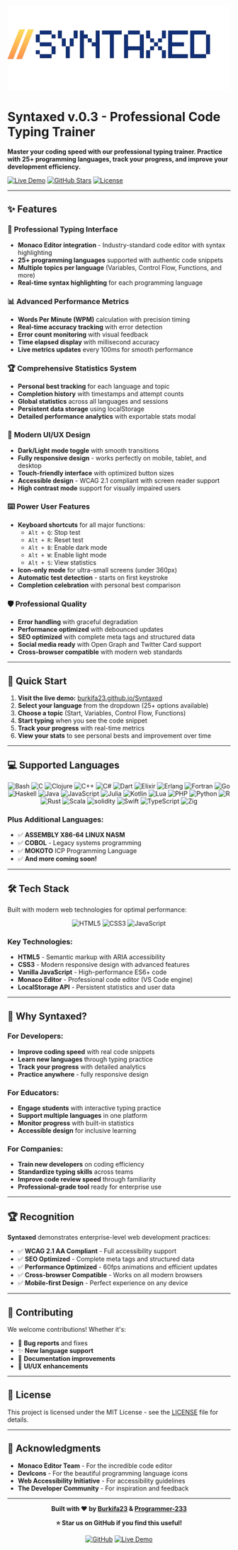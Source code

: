 ![Syntaxed](full_Logo.png)

# Syntaxed v.0.3 - Professional Code Typing Trainer

**Master your coding speed with our professional typing trainer. Practice with 25+ programming languages, track your progress, and improve your development efficiency.**

[![Live Demo](https://img.shields.io/badge/Live-Demo-blue?style=for-the-badge)](https://burkifa23.github.io/Syntaxed/)
[![GitHub Stars](https://img.shields.io/github/stars/burkifa23/Syntaxed?style=for-the-badge)](https://github.com/burkifa23/Syntaxed)
[![License](https://img.shields.io/badge/License-MIT-green?style=for-the-badge)](LICENSE)

---

## ✨ Features

### 🎯 **Professional Typing Interface**
- **Monaco Editor integration** - Industry-standard code editor with syntax highlighting
- **25+ programming languages** supported with authentic code snippets
- **Multiple topics per language** (Variables, Control Flow, Functions, and more)
- **Real-time syntax highlighting** for each programming language

### 📊 **Advanced Performance Metrics**
- **Words Per Minute (WPM)** calculation with precision timing
- **Real-time accuracy tracking** with error detection
- **Error count monitoring** with visual feedback
- **Time elapsed display** with millisecond accuracy
- **Live metrics updates** every 100ms for smooth performance

### 🏆 **Comprehensive Statistics System**
- **Personal best tracking** for each language and topic
- **Completion history** with timestamps and attempt counts
- **Global statistics** across all languages and sessions
- **Persistent data storage** using localStorage
- **Detailed performance analytics** with exportable stats modal

### 🎨 **Modern UI/UX Design**
- **Dark/Light mode toggle** with smooth transitions
- **Fully responsive design** - works perfectly on mobile, tablet, and desktop
- **Touch-friendly interface** with optimized button sizes
- **Accessible design** - WCAG 2.1 compliant with screen reader support
- **High contrast mode** support for visually impaired users

### ⌨️ **Power User Features**
- **Keyboard shortcuts** for all major functions:
  - `Alt + Q`: Stop test
  - `Alt + R`: Reset test  
  - `Alt + B`: Enable dark mode
  - `Alt + W`: Enable light mode
  - `Alt + S`: View statistics
- **Icon-only mode** for ultra-small screens (under 360px)
- **Automatic test detection** - starts on first keystroke
- **Completion celebration** with personal best comparison

### 🛡️ **Professional Quality**
- **Error handling** with graceful degradation
- **Performance optimized** with debounced updates
- **SEO optimized** with complete meta tags and structured data
- **Social media ready** with Open Graph and Twitter Card support
- **Cross-browser compatible** with modern web standards

---

## 🚀 Quick Start

1. **Visit the live demo:** [burkifa23.github.io/Syntaxed](https://burkifa23.github.io/Syntaxed/)
2. **Select your language** from the dropdown (25+ options available)
3. **Choose a topic** (Start, Variables, Control Flow, Functions)
4. **Start typing** when you see the code snippet
5. **Track your progress** with real-time metrics
6. **View your stats** to see personal bests and improvement over time

---

## 💻 Supported Languages

<div align="center">    
    <img src="https://cdn.jsdelivr.net/gh/devicons/devicon@latest/icons/bash/bash-plain.svg" width="80" alt="Bash"/>
    <img src="https://cdn.jsdelivr.net/gh/devicons/devicon@latest/icons/c/c-original.svg" width="80" alt="C"/>
    <img src="https://cdn.jsdelivr.net/gh/devicons/devicon@latest/icons/clojure/clojure-original.svg" width="80" alt="Clojure"/>
    <img src="https://cdn.jsdelivr.net/gh/devicons/devicon@latest/icons/cplusplus/cplusplus-original.svg" width="80" alt="C++"/>
    <img src="https://cdn.jsdelivr.net/gh/devicons/devicon@latest/icons/csharp/csharp-original.svg" width="80" alt="C#"/>
    <img src="https://cdn.jsdelivr.net/gh/devicons/devicon@latest/icons/dart/dart-original.svg" width="80" alt="Dart"/>
    <img src="https://cdn.jsdelivr.net/gh/devicons/devicon@latest/icons/elixir/elixir-original.svg" width="80" alt="Elixir"/>
    <img src="https://cdn.jsdelivr.net/gh/devicons/devicon@latest/icons/erlang/erlang-original.svg" width="80" alt="Erlang"/>
    <img src="https://cdn.jsdelivr.net/gh/devicons/devicon@latest/icons/fortran/fortran-original.svg" width="80" alt="Fortran"/>
    <img src="https://cdn.jsdelivr.net/gh/devicons/devicon@latest/icons/go/go-original.svg" width="80" alt="Go"/>
    <img src="https://cdn.jsdelivr.net/gh/devicons/devicon@latest/icons/haskell/haskell-original.svg" width="80" alt="Haskell"/>
    <img src="https://cdn.jsdelivr.net/gh/devicons/devicon@latest/icons/java/java-original.svg" width="80" alt="Java"/>
    <img src="https://cdn.jsdelivr.net/gh/devicons/devicon@latest/icons/javascript/javascript-original.svg" width="80" alt="JavaScript"/>
    <img src="https://cdn.jsdelivr.net/gh/devicons/devicon@latest/icons/julia/julia-original.svg" width="80" alt="Julia"/>
    <img src="https://cdn.jsdelivr.net/gh/devicons/devicon@latest/icons/kotlin/kotlin-original.svg" width="80" alt="Kotlin"/>
    <img src="https://cdn.jsdelivr.net/gh/devicons/devicon@latest/icons/lua/lua-plain.svg" width="80" alt="Lua"/>
    <img src="https://cdn.jsdelivr.net/gh/devicons/devicon@latest/icons/php/php-original.svg" width="80" alt="PHP"/>
    <img src="https://cdn.jsdelivr.net/gh/devicons/devicon@latest/icons/python/python-original.svg" width="80" alt="Python"/>
    <img src="https://cdn.jsdelivr.net/gh/devicons/devicon@latest/icons/r/r-original.svg" width="80" alt="R"/>
    <img src="https://cdn.jsdelivr.net/gh/devicons/devicon@latest/icons/rust/rust-original.svg" width="80" alt="Rust"/>
    <img src="https://cdn.jsdelivr.net/gh/devicons/devicon@latest/icons/scala/scala-original.svg" width="80" alt="Scala"/>
    <img src="https://cdn.jsdelivr.net/gh/devicons/devicon@latest/icons/solidity/solidity-original.svg" width="80" alt="solidity"/>
    <img src="https://cdn.jsdelivr.net/gh/devicons/devicon@latest/icons/swift/swift-original.svg" width="80" alt="Swift"/>
    <img src="https://cdn.jsdelivr.net/gh/devicons/devicon@latest/icons/typescript/typescript-original.svg" width="80" alt="TypeScript"/>
    <img src="https://cdn.jsdelivr.net/gh/devicons/devicon@latest/icons/zig/zig-original.svg" width="80" alt="Zig"/>
</div>

### Plus Additional Languages:
- ✅ **ASSEMBLY X86-64 LINUX NASM**
- ✅ **COBOL** - Legacy systems programming
- ✅ **MOKOTO** ICP Programming Language
- ✅ **And more coming soon!**

---

## 🛠️ Tech Stack

Built with modern web technologies for optimal performance:

<div align="center">
    <img src="https://cdn.jsdelivr.net/gh/devicons/devicon@latest/icons/html5/html5-original-wordmark.svg" width="100" alt="HTML5"/>
    <img src="https://cdn.jsdelivr.net/gh/devicons/devicon@latest/icons/css3/css3-original-wordmark.svg" width="100" alt="CSS3"/>
    <img src="https://cdn.jsdelivr.net/gh/devicons/devicon@latest/icons/javascript/javascript-original.svg" width="100" alt="JavaScript"/>
</div>

### Key Technologies:
- **HTML5** - Semantic markup with ARIA accessibility
- **CSS3** - Modern responsive design with advanced features
- **Vanilla JavaScript** - High-performance ES6+ code
- **Monaco Editor** - Professional code editor (VS Code engine)
- **LocalStorage API** - Persistent statistics and user data

---

## 🎯 Why Syntaxed?

### **For Developers:**
- **Improve coding speed** with real code snippets
- **Learn new languages** through typing practice
- **Track your progress** with detailed analytics
- **Practice anywhere** - fully responsive design

### **For Educators:**
- **Engage students** with interactive typing practice
- **Support multiple languages** in one platform
- **Monitor progress** with built-in statistics
- **Accessible design** for inclusive learning

### **For Companies:**
- **Train new developers** on coding efficiency
- **Standardize typing skills** across teams
- **Improve code review speed** through familiarity
- **Professional-grade tool** ready for enterprise use

---

## 🏆 Recognition

**Syntaxed** demonstrates enterprise-level web development practices:
- ✅ **WCAG 2.1 AA Compliant** - Full accessibility support
- ✅ **SEO Optimized** - Complete meta tags and structured data
- ✅ **Performance Optimized** - 60fps animations and efficient updates
- ✅ **Cross-browser Compatible** - Works on all modern browsers
- ✅ **Mobile-first Design** - Perfect experience on any device

---

## 👥 Contributing

We welcome contributions! Whether it's:
- 🐛 **Bug reports** and fixes
- ✨ **New language support**
- 📝 **Documentation improvements**
- 🎨 **UI/UX enhancements**

---

## 📄 License

This project is licensed under the MIT License - see the [LICENSE](LICENSE) file for details.

---

## 🙏 Acknowledgments

- **Monaco Editor Team** - For the incredible code editor
- **DevIcons** - For the beautiful programming language icons
- **Web Accessibility Initiative** - For accessibility guidelines
- **The Developer Community** - For inspiration and feedback

---

<div align="center">

**Built with ❤️ by [Burkifa23](https://github.com/burkifa23) & [Programmer-233](https://github.com/programmer-233)**

**⭐ Star us on GitHub if you find this useful!**

[![GitHub](https://img.shields.io/badge/GitHub-100000?style=for-the-badge&logo=github&logoColor=white)](https://github.com/burkifa23/Syntaxed)
[![Live Demo](https://img.shields.io/badge/Live-Demo-blue?style=for-the-badge&logo=vercel&logoColor=white)](https://burkifa23.github.io/Syntaxed/)

</div>
